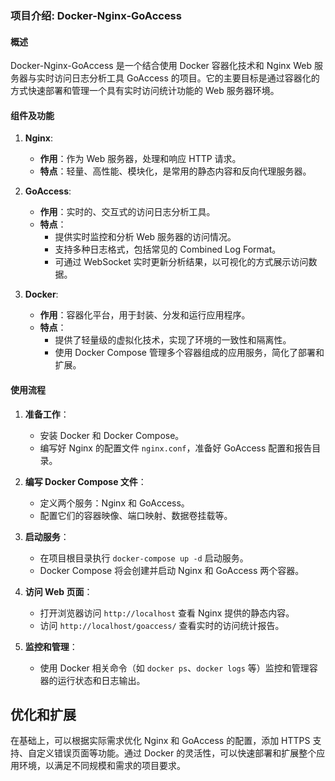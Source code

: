 ### 项目介绍: Docker-Nginx-GoAccess

#### 概述

Docker-Nginx-GoAccess 是一个结合使用 Docker 容器化技术和 Nginx Web 服务器与实时访问日志分析工具 GoAccess 的项目。它的主要目标是通过容器化的方式快速部署和管理一个具有实时访问统计功能的 Web 服务器环境。

#### 组件及功能

1. **Nginx**:
   - **作用**：作为 Web 服务器，处理和响应 HTTP 请求。
   - **特点**：轻量、高性能、模块化，是常用的静态内容和反向代理服务器。

2. **GoAccess**:
   - **作用**：实时的、交互式的访问日志分析工具。
   - **特点**：
     - 提供实时监控和分析 Web 服务器的访问情况。
     - 支持多种日志格式，包括常见的 Combined Log Format。
     - 可通过 WebSocket 实时更新分析结果，以可视化的方式展示访问数据。

3. **Docker**:
   - **作用**：容器化平台，用于封装、分发和运行应用程序。
   - **特点**：
     - 提供了轻量级的虚拟化技术，实现了环境的一致性和隔离性。
     - 使用 Docker Compose 管理多个容器组成的应用服务，简化了部署和扩展。

#### 使用流程

1. **准备工作**：
   - 安装 Docker 和 Docker Compose。
   - 编写好 Nginx 的配置文件 `nginx.conf`，准备好 GoAccess 配置和报告目录。

2. **编写 Docker Compose 文件**：
   - 定义两个服务：Nginx 和 GoAccess。
   - 配置它们的容器映像、端口映射、数据卷挂载等。

3. **启动服务**：
   - 在项目根目录执行 `docker-compose up -d` 启动服务。
   - Docker Compose 将会创建并启动 Nginx 和 GoAccess 两个容器。

4. **访问 Web 页面**：
   - 打开浏览器访问 `http://localhost` 查看 Nginx 提供的静态内容。
   - 访问 `http://localhost/goaccess/` 查看实时的访问统计报告。

5. **监控和管理**：
   - 使用 Docker 相关命令（如 `docker ps`、`docker logs` 等）监控和管理容器的运行状态和日志输出。

## 优化和扩展

在基础上，可以根据实际需求优化 Nginx 和 GoAccess 的配置，添加 HTTPS 支持、自定义错误页面等功能。通过 Docker 的灵活性，可以快速部署和扩展整个应用环境，以满足不同规模和需求的项目要求。